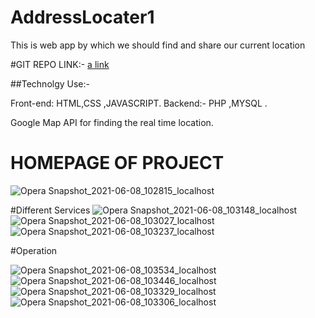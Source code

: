 # AddressLocater1
This is web app by which we should find and share our current location  

#GIT REPO LINK:-
[a link](https://github.com/rahulmishra117/AddressLocater1)

##Technolgy Use:-

Front-end: HTML,CSS ,JAVASCRIPT.
Backend:- PHP ,MYSQL .

Google Map API for finding the real time location.


# HOMEPAGE OF PROJECT 
![Opera Snapshot_2021-06-08_102815_localhost](https://user-images.githubusercontent.com/46702841/121126356-fa288e00-c7b2-11eb-9e8d-16929d363601.png)


#Different Services 
![Opera Snapshot_2021-06-08_103148_localhost](https://user-images.githubusercontent.com/46702841/121126327-ee3ccc00-c7b2-11eb-9fe8-af45d26606ce.png)
![Opera Snapshot_2021-06-08_103027_localhost](https://user-images.githubusercontent.com/46702841/121126347-f432ad00-c7b2-11eb-9585-a597a17568e6.png)
![Opera Snapshot_2021-06-08_103237_localhost](https://user-images.githubusercontent.com/46702841/121126282-dd8c5600-c7b2-11eb-9220-3ae87af22387.png)

#Operation 

![Opera Snapshot_2021-06-08_103534_localhost](https://user-images.githubusercontent.com/46702841/121126364-fe54ab80-c7b2-11eb-8c36-7d10748da790.png)
![Opera Snapshot_2021-06-08_103446_localhost](https://user-images.githubusercontent.com/46702841/121126367-feed4200-c7b2-11eb-9ebc-d275cb62292f.png)
![Opera Snapshot_2021-06-08_103329_localhost](https://user-images.githubusercontent.com/46702841/121126370-00b70580-c7b3-11eb-952a-489630cb74f9.png)
![Opera Snapshot_2021-06-08_103306_localhost](https://user-images.githubusercontent.com/46702841/121126373-014f9c00-c7b3-11eb-84fa-ddc98043c342.png)

